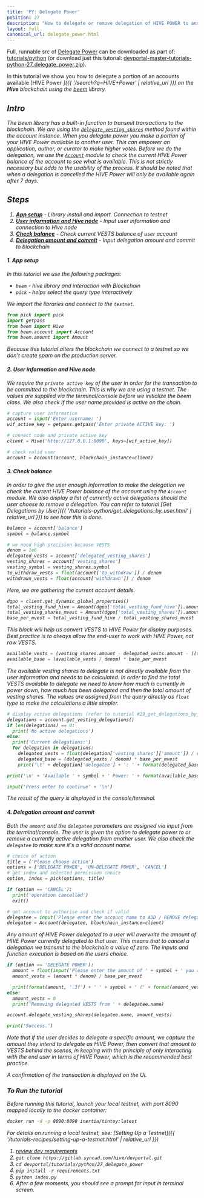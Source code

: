 ```yaml
---
title: 'PY: Delegate Power'
position: 27
description: "How to delegate or remove delegation of HIVE POWER to another user using Python."
layout: full
canonical_url: delegate_power.html
---
```

Full, runnable src of [Delegate Power](https://gitlab.syncad.com/hive/devportal/-/tree/master/tutorials/python/27_delegate_power) can be downloaded as part of: [tutorials/python](https://gitlab.syncad.com/hive/devportal/-/tree/master/tutorials/python) (or download just this tutorial: [devportal-master-tutorials-python-27_delegate_power.zip](https://gitlab.syncad.com/hive/devportal/-/archive/master/devportal-master.zip?path=tutorials/python/27_delegate_power)).

In this tutorial we show you how to delegate a portion of an accounts available [HIVE Power <i class="fas fa-search fa-xs" />]({{ '/search?q=HIVE+Power' | relative_url }}) on the **Hive** blockchain using the [beem](https://github.com/holgern/beem) library.

## Intro

The beem library has a built-in function to transmit transactions to the blockchain. We are using the [`delegate_vesting_shares`](https://beem.readthedocs.io/en/latest/beem.account.html#beem.account.Account.delegate_vesting_shares) method found within the account instance.  When you delegate power you make a portion of your HIVE Power available to another user.  This can empower an application, author, or curator to make higher votes.  Before we do the delegation, we use the [`Account`](https://beem.readthedocs.io/en/latest/beem.account.html) module to check the current HIVE Power balance of the account to see what is available.  This is not strictly necessary but adds to the usability of the process.  It should be noted that when a delegation is cancelled the HIVE Power will only be available again after 7 days.

## Steps

1. [**App setup**](#setup) - Library install and import. Connection to testnet
1. [**User information and Hive node**](#userinfo) - Input user information and connection to Hive node
1. [**Check balance**](#balance) - Check current VESTS balance of user account
1. [**Delegation amount and commit**](#delegate) - Input delegation amount and commit to blockchain

#### 1. App setup <a name="setup"></a>

In this tutorial we use the following packages:

- `beem` - hive library and interaction with Blockchain
- `pick` - helps select the query type interactively

We import the libraries and connect to the `testnet`.

```python
from pick import pick
import getpass
from beem import Hive
from beem.account import Account
from beem.amount import Amount
```

Because this tutorial alters the blockchain we connect to a testnet so we don't create spam on the production server.

#### 2. User information and Hive node <a name="userinfo"></a>

We require the `private active key` of the user in order for the transaction to be committed to the blockchain.  This is why we are using a testnet.  The values are supplied via the terminal/console before we initialize the beem class.  We also check if the user name provided is active on the chain.

```python
# capture user information
account = input('Enter username: ')
wif_active_key = getpass.getpass('Enter private ACTIVE key: ')

# connect node and private active key
client = Hive('http://127.0.0.1:8090', keys=[wif_active_key])

# check valid user
account = Account(account, blockchain_instance=client)
```

#### 3. Check balance <a name="balance"></a>

In order to give the user enough information to make the delegation we check the current HIVE Power balance of the account using the `Account` module. We also display a list of currently active delegations should the user choose to remove a delegation.  You can refer to tutorial [Get Delegations by User]({{ '/tutorials-python/get_delegations_by_user.html' | relative_url }}) to see how this is done.

```python
balance = account['balance']
symbol = balance.symbol

# we need high precision because VESTS
denom = 1e6
delegated_vests = account['delegated_vesting_shares']
vesting_shares = account['vesting_shares']
vesting_symbol = vesting_shares.symbol
to_withdraw_vests = float(account['to_withdraw']) / denom
withdrawn_vests = float(account['withdrawn']) / denom
```

Here, we are gathering the current account details.

```python
dgpo = client.get_dynamic_global_properties()
total_vesting_fund_hive = Amount(dgpo['total_vesting_fund_hive']).amount
total_vesting_shares_mvest = Amount(dgpo['total_vesting_shares']).amount / denom
base_per_mvest = total_vesting_fund_hive / total_vesting_shares_mvest
```

This block will help us convert VESTS to HIVE Power for display purposes.  Best practice is to always allow the end-user to work with HIVE Power, not raw VESTS.

```python
available_vests = (vesting_shares.amount - delegated_vests.amount - ((to_withdraw_vests - withdrawn_vests)))
available_base = (available_vests / denom) * base_per_mvest
```

The available vesting shares to delegate is not directly available from the user information and needs to be calculated.  In order to find the total VESTS available to delegate we need to know how much is currently in power down, how much has been delegated and then the total amount of vesting shares.  The values are assigned from the query directly as `float` type to make the calculations a little simpler.  

```python
# display active delegations (refer to tutorial #29_get_delegations_by_user)
delegations = account.get_vesting_delegations()
if len(delegations) == 0:
  print('No active delegations')
else:
  print('Current delegations:')
  for delegation in delegations:
    delegated_vests = float(delegation['vesting_shares']['amount']) / denom
    delegated_base = (delegated_vests / denom) * base_per_mvest
    print('\t' + delegation['delegatee'] + ': ' + format(delegated_base, '.3f') + ' ' + symbol)

print('\n' + 'Available ' + symbol + ' Power: ' + format(available_base, '.3f') + ' ' + symbol)

input('Press enter to continue' + '\n')
```

The result of the query is displayed in the console/terminal.

#### 4. Delegation amount and commit <a name="delegate"></a>

Both the `amount` and the `delegatee` parameters are assigned via input from the terminal/console.  The user is given the option to delegate power to or remove a currently active delegation from another user. We also check the `delegatee` to make sure it's a valid account name.

```python
# choice of action
title = ('Please choose action')
options = ['DELEGATE POWER', 'UN-DELEGATE POWER', 'CANCEL']
# get index and selected permission choice
option, index = pick(options, title)

if (option == 'CANCEL'):
  print('operation cancelled')
  exit()

# get account to authorise and check if valid
delegatee = input('Please enter the account name to ADD / REMOVE delegation: ')
delegatee = Account(delegatee, blockchain_instance=client)
```

Any amount of HIVE Power delegated to a user will overwrite the amount of HIVE Power currently delegated to that user.  This means that to cancel a delegation we transmit to the blockchain a value of zero.  The inputs and function execution is based on the users choice.

```python
if (option == 'DELEGATE POWER'):
  amount = float(input('Please enter the amount of ' + symbol + ' you would like to delegate: ') or '0')
  amount_vests = (amount * denom) / base_per_mvest

  print(format(amount, '.3f') + ' ' + symbol + ' (' + format(amount_vests, '.6f') + ' ' + vesting_symbol + ') will be delegated to ' + delegatee.name)
else:
  amount_vests = 0
  print('Removing delegated VESTS from ' + delegatee.name)

account.delegate_vesting_shares(delegatee.name, amount_vests)

print('Success.')
```

Note that if the user decides to delegate a specific amount, we capture the amount they intend to delegate as HIVE Power, then convert that amount to VESTS behind the scenes, in keeping with the principle of only interacting with the end user in terms of HIVE Power, which is the recommended best practice.

A confirmation of the transaction is displayed on the UI.

### To Run the tutorial

Before running this tutorial, launch your local testnet, with port 8090 mapped locally to the docker container:

```bash
docker run -d -p 8090:8090 inertia/tintoy:latest
```

For details on running a local testnet, see: [Setting Up a Testnet]({{ '/tutorials-recipes/setting-up-a-testnet.html' | relative_url }})

1. [review dev requirements](getting_started.html)
1. `git clone https://gitlab.syncad.com/hive/devportal.git`
1. `cd devportal/tutorials/python/27_delegate_power`
1. `pip install -r requirements.txt`
1. `python index.py`
1. After a few moments, you should see a prompt for input in terminal screen.
